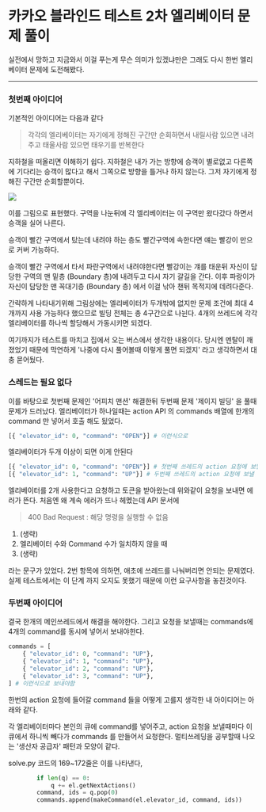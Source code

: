 # 카카오 블라인드 테스트 2차 엘리베이터 문제 풀이

실전에서 망하고 지금와서 이걸 푸는게 무슨 의미가 있겠냐만은 그래도 다시 한번 엘리베이터 문제에 도전해봤다.

- - -

### 첫번째 아이디어

기본적인 아이디어는 다음과 같다 
> 각각의 엘리베이터는 자기에게 정해진 구간만 순회하면서 내릴사람 있으면 내려주고 태울사람 있으면 태우기를 반복한다

지하철을 떠올리면 이해하기 쉽다. 지하철은 내가 가는 방향에  승객이 별로없고 다른쪽에 기다리는 승객이  많다고 해서 그쪽으로 방향을 틀거나 하지 않는다. 그저 자기에게 정해진 구간만 순회할뿐이다.

![](http://bit.ly/2G8d0Ar)

이를 그림으로 표현했다.  구역을 나눈뒤에 각 엘리베이터는 이 구역만 왔다갔다 하면서 승객을 실어 나른다. 

승객이 빨간 구역에서 탔는데 내려야 하는 층도 빨간구역에 속한다면 얘는 빨강이 만으로 커버 가능하다. 

승객이 빨간 구역에서 타서 파란구역에서 내려야한다면  빨강이는 걔를 태운뒤 자신이 담당한 구역의 맨 밑층 (Boundary 층)에 내려두고 다시 자기 갈길을 간다. 이후 파랑이가 자신이 담당한 맨 꼭대기층 (Boundary 층) 에서 이걸 낚아 챈뒤 목적지에 데려다준다.

간략하게 나타내기위해 그림상에는 엘리베이터가 두개밖에 없지만 문제 조건에 최대 4개까지 사용 가능하다 했으므로 빌딩 전체는 총 4구간으로 나뉜다.  4개의 쓰레드에 각각 엘리베이터를 하나씩 할당해서 가동시키면 되겠다.

여기까지가 테스트를 마치고 집에서 오는 버스에서 생각한 내용이다. 당시엔 멘탈이 깨졌었기 때문에 막연하게 '나중에 다시 풀어볼때 이렇게 풀면 되겠지' 라고 생각하면서 대충 묻어뒀다.


### 스레드는 필요 없다

이를 바탕으로 첫번째 문제인 '어피치 맨션' 해결한뒤 두번째 문제 '제이지 빌딩' 을 풀때 문제가 드러났다. 
엘리베이터가 하나일때는 action API 의 commands 배열에 한개의 command 만 넣어서 호출 해도 됬었다.
```python
[{ "elevator_id": 0, "command": "OPEN"}] # 이런식으로
```
엘리베이터가 두개 이상이 되면 이게 안된다
```python
[{ "elevator_id": 0, "command": "OPEN"}] # 첫번째 쓰레드의 action 요청에 보낼 commands
[{ "elevator_id": 1, "command": "UP"}] # 두번째 쓰레드의 action 요청에 보낼 commands
```
엘리베이터를 2개 사용한다고 요청하고 토큰을 받아왔는데 위와같이 요청을 보내면 에러가 뜬다. 처음엔 왜 계속 에러가 뜨나 헤멨는데 API 문서에
>  400 Bad Request : 해당 명령을 실행할 수 없음 
1. (생략)
2. 엘리베이터 수와 Command 수가 일치하지 않을 때
3. (생략)

라는 문구가 있었다. 2번 항목에 의하면,  애초에 쓰레드를 나눠버리면 안되는 문제였다.  실제 테스트에서는 이 단계 까지 오지도 못했기 때문에 이런 요구사항을 놓친것이다.

### 두번째 아이디어

결국 한개의 메인쓰레드에서 해결을 해야한다. 그리고 요청을 보낼때는 commands에 4개의 command를 동시에 넣어서 보내야한다.
```python
commands = [
	{ "elevator_id": 0, "command": "UP"},
	{ "elevator_id": 1, "command": "UP"},
	{ "elevator_id": 2, "command": "UP"},
	{ "elevator_id": 3, "command": "UP"},
] # 이런식으로 보내야함
```
한번의 action 요청에 들어갈  command 들을 어떻게 고를지 생각한 내 아이디어는 아래와 같다.


각 엘리베이터마다 본인의 큐에 command를 넣어주고,  action 요청을 보낼때마다 이 큐에서 하니씩 빼다가 commands 를 만들어서 요청한다.  멀티쓰레딩을 공부할때 나오는 '생산자 공급자' 패턴과 모양이 같다.

solve.py 코드의 169~172줄은 이를 나타낸다,
```python
        if len(q) == 0:
            q += el.getNextActions()
        command, ids = q.pop(0)
        commands.append(makeCommand(el.elevator_id, command, ids))
```


